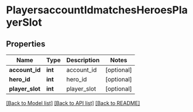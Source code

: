 # PlayersaccountIdmatchesHeroesPlayerSlot

## Properties
Name | Type | Description | Notes
------------ | ------------- | ------------- | -------------
**account_id** | **int** | account_id | [optional] 
**hero_id** | **int** | hero_id | [optional] 
**player_slot** | **int** | player_slot | [optional] 

[[Back to Model list]](../README.md#documentation-for-models) [[Back to API list]](../README.md#documentation-for-api-endpoints) [[Back to README]](../README.md)


